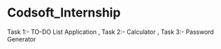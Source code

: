 # Codsoft_Internship
Task 1:- TO-DO List Application , Task 2:- Calculator , Task 3:- Password Generator
